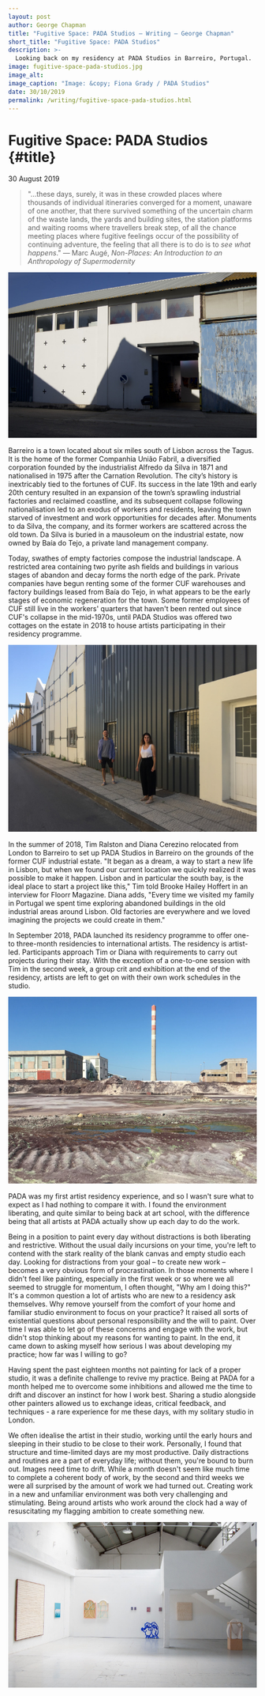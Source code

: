 ```yaml
---
layout: post
author: George Chapman
title: "Fugitive Space: PADA Studios — Writing — George Chapman"
short_title: "Fugitive Space: PADA Studios"
description: >-
  Looking back on my residency at PADA Studios in Barreiro, Portugal.
image: fugitive-space-pada-studios.jpg
image_alt:
image_caption: "Image: &copy; Fiona Grady / PADA Studios"
date: 30/10/2019
permalink: /writing/fugitive-space-pada-studios.html
---
```

# Fugitive Space: PADA Studios {#title}
30 August 2019

> "...these days, surely, it was in these crowded places where thousands
of individual itineraries converged for a moment, unaware of one
another, that there survived something of the uncertain charm of the
waste lands, the yards and building sites, the station platforms and
waiting rooms where travellers break step, of all the chance meeting
places where fugitive feelings occur of the possibility of continuing
adventure, the feeling that all there is to do is to *see what
happens*."
> — Marc Augé, *Non-Places: An Introduction to an Anthropology of
Supermodernity*

![PADA Studios, Barreiro. Photo: PADA Studios](/assets/img/fugitive_space-1.jpg)

Barreiro is a town located about six miles south of Lisbon across the
Tagus. It is the home of the former Companhia União Fabril, a
diversified corporation founded by the industrialist Alfredo da Silva in
1871 and nationalised in 1975 after the Carnation Revolution. The city’s
history is inextricably tied to the fortunes of CUF. Its success in the
late 19th and early 20th century resulted in an expansion of the town’s
sprawling industrial factories and reclaimed coastline, and its
subsequent collapse following nationalisation led to an exodus of
workers and residents, leaving the town starved of investment and work
opportunities for decades after. Monuments to da Silva, the company, and
its former workers are scattered across the old town. Da Silva is buried
in a mausoleum on the industrial estate, now owned by Baía do Tejo, a
private land management company.

Today, swathes of empty factories compose the industrial landscape. A
restricted area containing two pyrite ash fields and buildings in
various stages of abandon and decay forms the north edge of the park.
Private companies have begun renting some of the former CUF warehouses
and factory buildings leased from Baía do Tejo, in what appears to be
the early stages of economic regeneration for the town. Some former
employees of CUF still live in the workers' quarters that haven't been
rented out since CUF's collapse in the mid-1970s, until PADA Studios was
offered two cottages on the estate in 2018 to house artists
participating in their residency programme.

![Tim Ralston and Diana Cerezino, founders of PADA Studios. Photo: Fiona Grady](/assets/img/fugitive_space-2.jpg)

In the summer of 2018, Tim Ralston and Diana Cerezino relocated from
London to Barreiro to set up PADA Studios in Barreiro on the grounds of
the former CUF industrial estate. "It began as a dream, a way to start a
new life in Lisbon, but when we found our current location we quickly
realized it was possible to make it happen. Lisbon and in particular the
south bay, is the ideal place to start a project like this," Tim told
Brooke Hailey Hoffert in an interview for Floorr Magazine. Diana adds,
"Every time we visited my family in Portugal we spent time exploring
abandoned buildings in the old industrial areas around Lisbon. Old
factories are everywhere and we loved imagining the projects we could
create in them."

In September 2018, PADA launched its residency programme to offer one-
to three-month residencies to international artists. The residency is
artist-led. Participants approach Tim or Diana with requirements to
carry out projects during their stay. With the exception of a one-to-one
session with Tim in the second week, a group crit and exhibition at the
end of the residency, artists are left to get on with their own work
schedules in the studio.

![Pyrite field on the former industrial estate of CUF, now owned by Baía do Tejo. Photo: PADA Studios](/assets/img/fugitive_space-3.jpg)

PADA was my first artist residency experience, and so I wasn't sure what
to expect as I had nothing to compare it with. I found the environment
liberating, and quite similar to being back at art school, with the
difference being that all artists at PADA actually show up each day to
do the work.

Being in a position to paint every day without distractions is both
liberating and restrictive. Without the usual daily incursions on your
time, you're left to contend with the stark reality of the blank canvas
and empty studio each day. Looking for distractions from your goal – to
create new work – becomes a very obvious form of procrastination. In
those moments where I didn't feel like painting, especially in the first
week or so where we all seemed to struggle for momentum, I often
thought, "Why am I doing this?" It's a common question a lot of artists
who are new to a residency ask themselves. Why remove yourself from the
comfort of your home and familiar studio environment to focus on your
practice? It raised all sorts of existential questions about personal
responsibility and the will to paint. Over time I was able to let go of
these concerns and engage with the work, but didn't stop thinking about
my reasons for wanting to paint. In the end, it came down to asking
myself how serious I was about developing my practice; how far was I
willing to go?

Having spent the past eighteen months not painting for lack of a proper
studio, it was a definite challenge to revive my practice. Being at PADA
for a month helped me to overcome some inhibitions and allowed me the
time to drift and discover an instinct for how I work best. Sharing a
studio alongside other painters allowed us to exchange ideas, critical
feedback, and techniques - a rare experience for me these days, with my
solitary studio in London.

We often idealise the artist in their studio, working until the early
hours and sleeping in their studio to be close to their work.
Personally, I found that structure and time-limited days are my most
productive. Daily distractions and routines are a part of everyday life;
without them, you're bound to burn out. Images need time to drift. While
a month doesn't seem like much time to complete a coherent body of work,
by the second and third weeks we were all surprised by the amount of
work we had turned out. Creating work in a new and unfamiliar
environment was both very challenging and stimulating. Being around
artists who work around the clock had a way of resuscitating my flagging
ambition to create something new.

![Superette, a group show featuring the work of PADA artists-in-residence during August 2019. Photo: PADA Studios](/assets/img/fugitive_space-4.jpg)
